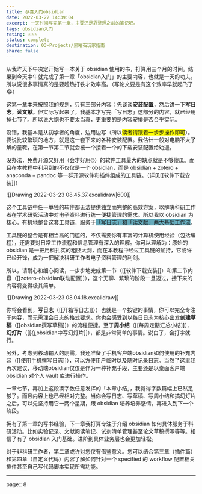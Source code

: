 ```yaml
---
title: 恭喜入门obsidian
date: 2022-03-22 14:39:04
excerpt: 一天时间写完第一章，主要还是靠整理之前的笔记吧。
tags: obsidian入门
rating: ⭐⭐⭐
status: complete
destination: 03-Projects/黑曜石玩家指南
share: false
---
```


从我昨天下午决定开始写一本关于 obsidian 使用的书，打算用三个月的时间。结果到今天中午就完成了第一章「obsidian入门」的主要内容，也就是一天的功夫。所以说很多事情真的是要趁热打铁才效率高。（写论文要是有这个效率早就起飞了😂）

这第一章本来按照我的规划，只有三部分内容：先谈谈**安装配置**，然后讲一下**写日志**，**读文献**。但实际写起来了，我基本才写完「写日志」这部分的内容，就已经用掉七节了。所以说大纲也不要太当真，更重要的是内容安排是否合乎实际。

没错，我基本是从初学者的角度，边用边写（所以<span style="background-color:yellow">读者请跟着一步步操作即可</span>）。要说比较繁琐的地方，就是这一套下来的各种安装配置。我估计一般对电脑不大了解的童鞋，在第一节第二节就会被一个接着一个的下载安装配置给劝退。

没办法，免费开源又好用（会才好用🙄）的软件工具最大的缺点就是不够傻瓜。而且在本教程中利用到的不仅仅是一个 obsidian，而是 obsidian + zotero + anaconda + pandoc  等一群开源软件和插件组成的工具链。（详见[[软件下载安装]]）

![[Drawing 2022-03-23 08.45.37.excalidraw|600]]

这个工具链中任一单独的软件都无法提供独立而完整的高效方案，以解决科研工作者在学术研究活动中对电子资料进行统一便捷管理的需求。所以我以 obsidian 为核心，有机地整合这套工具链，服务于<span style="background-color:#66aabb">「写日志」和「读文献」两大基础工作流</span>。

工具链的整合是有相当高的门槛的，不仅需要你有丰富的计算机使用经验（包括编程），还需要对日常工作流程和信息管理有深入的理解。你可以理解为：原始的 obsidian 是一把用料扎实的粗胚大剑，而在本教程中经过工具链的加持，它或许已经开锋，成为一把解决科研工作者电子资料管理的利剑。

所以，请耐心和细心阅读，一步步地完成第一节（[[软件下载安装]]）和第二节内容（[[zotero-obsidian联动配置]]），这个无聊、繁琐的阶段一旦迈过，接下来的内容将变得极其简单。

![[Drawing 2022-03-23 08.04.18.excalidraw]]

你将会看到，**写日志**（[[开箱写日志]]））也就是一个按键的事情，你可以完全专注于内容，而无需理会日志的格式要求。你也会感受到以每日日志为核心出发**创建草稿**（[[obsidian撰写草稿]]）的流程便捷。至于**周小结**（[[每周定期汇总小结]]）、**幻灯片**（[[在obsidian中写幻灯片]]），都是非常简单的事情。说白了，会打字就行。

另外，考虑到移动输入的刚需，我还准备了手机客户端obsidian如何使用的补充内容（[[使用手机撰写日志]]），可以方便用户临时以及随时记录日志。当然了这里我再次建议，移动端obsidian仅仅是作为一种补充手段，主要还是以桌面客户端 obsidian 对个人 vault 库进行操作。

一章七节，再加上这段凑字数任意发挥的「本章小结」，我觉得字数篇幅上已然足够了。而且内容上也已经相对完整。当你会写日志、写草稿、写周小结和搞幻灯片之后，可以先坚持用它一两个星期，跟 obsidian 培养培养感情。再进入到下一个阶段。

拥有了第一章的写书经验，下一章我打算专注于介绍 obsidian 如何具体服务于科研活动。比如实验记录、文献阅读笔记、试剂清单管理甚至论文草稿撰写等等。相信了有了 obsidian 入门基础。进阶到具体业务层也会更加轻松。

对于非科研工作者，第二章或许对您仅有借鉴意义。您可以结合第三章（插件篇）和第四章（自定义代码）内容了解如何针对一个 specified 的 workflow 配置相关插件甚至自己写代码脚本实现所需功能。

---

page:: 8